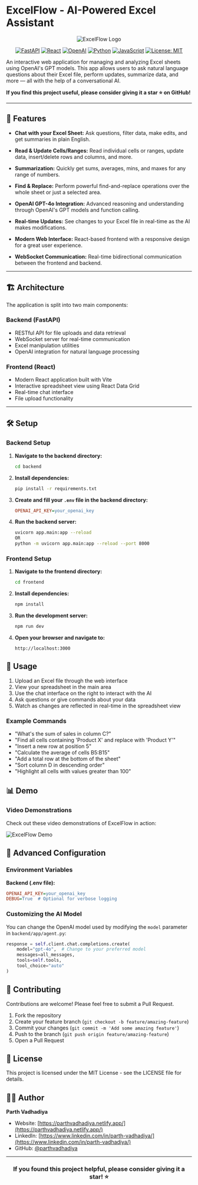 # ExcelFlow - AI-Powered Excel Assistant

<div align="center">

![ExcelFlow Logo](https://img.shields.io/badge/ExcelFlow-AI%20Excel%20Assistant-blue?style=for-the-badge)

[![FastAPI](https://img.shields.io/badge/FastAPI-005571?style=for-the-badge&logo=fastapi)](https://fastapi.tiangolo.com/)
[![React](https://img.shields.io/badge/React-61DAFB?style=for-the-badge&logo=react&logoColor=black)](https://reactjs.org/)
[![OpenAI](https://img.shields.io/badge/OpenAI-412991?style=for-the-badge&logo=openai&logoColor=white)](https://openai.com/)
[![Python](https://img.shields.io/badge/Python-3776AB?style=for-the-badge&logo=python&logoColor=white)](https://www.python.org/)
[![JavaScript](https://img.shields.io/badge/JavaScript-F7DF1E?style=for-the-badge&logo=javascript&logoColor=black)](https://developer.mozilla.org/en-US/docs/Web/JavaScript)
[![License: MIT](https://img.shields.io/badge/License-MIT-yellow.svg?style=for-the-badge)](https://opensource.org/licenses/MIT)

</div>

An interactive web application for managing and analyzing Excel sheets using OpenAI's GPT models. This app allows users to ask natural language questions about their Excel file, perform updates, summarize data, and more — all with the help of a conversational AI.

**If you find this project useful, please consider giving it a star ⭐ on GitHub!**

---

## 🚀 Features

* **Chat with your Excel Sheet:**
  Ask questions, filter data, make edits, and get summaries in plain English.

* **Read & Update Cells/Ranges:**
  Read individual cells or ranges, update data, insert/delete rows and columns, and more.

* **Summarization:**
  Quickly get sums, averages, mins, and maxes for any range of numbers.

* **Find & Replace:**
  Perform powerful find-and-replace operations over the whole sheet or just a selected area.

* **OpenAI GPT-4o Integration:**
  Advanced reasoning and understanding through OpenAI's GPT models and function calling.

* **Real-time Updates:**
  See changes to your Excel file in real-time as the AI makes modifications.

* **Modern Web Interface:**
  React-based frontend with a responsive design for a great user experience.

* **WebSocket Communication:**
  Real-time bidirectional communication between the frontend and backend.

---

## 🏗️ Architecture

The application is split into two main components:

### Backend (FastAPI)
- RESTful API for file uploads and data retrieval
- WebSocket server for real-time communication
- Excel manipulation utilities
- OpenAI integration for natural language processing

### Frontend (React)
- Modern React application built with Vite
- Interactive spreadsheet view using React Data Grid
- Real-time chat interface
- File upload functionality

---

## 🛠️ Setup

### Backend Setup

1. **Navigate to the backend directory:**

   ```bash
   cd backend
   ```

2. **Install dependencies:**

   ```bash
   pip install -r requirements.txt
   ```

3. **Create and fill your `.env` file in the backend directory:**

   ```ini
   OPENAI_API_KEY=your_openai_key
   ```

4. **Run the backend server:**

   ```bash
   uvicorn app.main:app --reload 
   OR 
   python -m uvicorn app.main:app --reload --port 8000
   ```

### Frontend Setup

1. **Navigate to the frontend directory:**

   ```bash
   cd frontend
   ```

2. **Install dependencies:**

   ```bash
   npm install
   ```

3. **Run the development server:**

   ```bash
   npm run dev
   ```

4. **Open your browser and navigate to:**
   
   ```
   http://localhost:3000
   ```

## 📝 Usage

1. Upload an Excel file through the web interface
2. View your spreadsheet in the main area
3. Use the chat interface on the right to interact with the AI
4. Ask questions or give commands about your data
5. Watch as changes are reflected in real-time in the spreadsheet view

### Example Commands

- "What's the sum of sales in column C?"
- "Find all cells containing 'Product X' and replace with 'Product Y'"
- "Insert a new row at position 5"
- "Calculate the average of cells B5:B15"
- "Add a total row at the bottom of the sheet"
- "Sort column D in descending order"
- "Highlight all cells with values greater than 100"

## 📊 Demo

### Video Demonstrations

Check out these video demonstrations of ExcelFlow in action:

![ExcelFlow Demo](docs/videos/demo1.gif)

## 🔧 Advanced Configuration

### Environment Variables

**Backend (.env file):**

```ini
OPENAI_API_KEY=your_openai_key
DEBUG=True  # Optional for verbose logging
```

### Customizing the AI Model

You can change the OpenAI model used by modifying the `model` parameter in `backend/app/agent.py`:

```python
response = self.client.chat.completions.create(
    model="gpt-4o",  # Change to your preferred model
    messages=all_messages,
    tools=self.tools,
    tool_choice="auto"
)
```

## 🤝 Contributing

Contributions are welcome! Please feel free to submit a Pull Request.

1. Fork the repository
2. Create your feature branch (`git checkout -b feature/amazing-feature`)
3. Commit your changes (`git commit -m 'Add some amazing feature'`)
4. Push to the branch (`git push origin feature/amazing-feature`)
5. Open a Pull Request

## 📄 License

This project is licensed under the MIT License - see the LICENSE file for details.

## 👨‍💻 Author

**Parth Vadhadiya**

- Website: [https://parthvadhadiya.netlify.app/](https://parthvadhadiya.netlify.app/)
- LinkedIn: [https://www.linkedin.com/in/parth-vadhadiya/](https://www.linkedin.com/in/parth-vadhadiya/)
- GitHub: [@parthvadhadiya](https://github.com/parthvadhadiya)

---

<div align="center">

### If you found this project helpful, please consider giving it a star! ⭐

</div>
